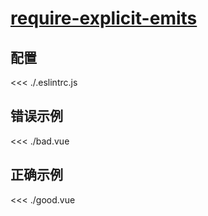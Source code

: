 
# [require-explicit-emits](https://eslint.vuejs.org/rules/require-explicit-emits.html)

## 配置

<<< ./.eslintrc.js

## 错误示例

<<< ./bad.vue

## 正确示例

<<< ./good.vue
        
